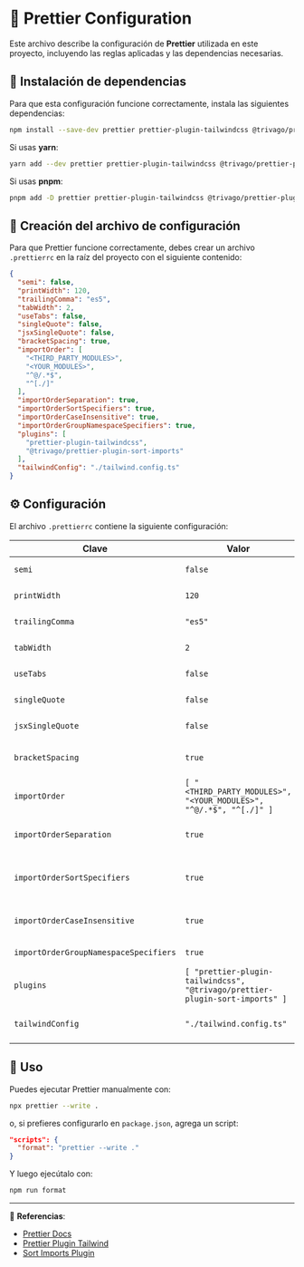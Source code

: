 # 🎨 Prettier Configuration

Este archivo describe la configuración de **Prettier** utilizada en este proyecto, incluyendo las reglas aplicadas y las dependencias necesarias.

## 📌 Instalación de dependencias
Para que esta configuración funcione correctamente, instala las siguientes dependencias:

```sh
npm install --save-dev prettier prettier-plugin-tailwindcss @trivago/prettier-plugin-sort-imports
```

Si usas **yarn**:

```sh
yarn add --dev prettier prettier-plugin-tailwindcss @trivago/prettier-plugin-sort-imports
```

Si usas **pnpm**:

```sh
pnpm add -D prettier prettier-plugin-tailwindcss @trivago/prettier-plugin-sort-imports
```

## 📂 Creación del archivo de configuración
Para que Prettier funcione correctamente, debes crear un archivo `.prettierrc` en la raíz del proyecto con el siguiente contenido:

```json
{
  "semi": false,
  "printWidth": 120,
  "trailingComma": "es5",
  "tabWidth": 2,
  "useTabs": false,
  "singleQuote": false,
  "jsxSingleQuote": false,
  "bracketSpacing": true,
  "importOrder": [
    "<THIRD_PARTY_MODULES>",
    "<YOUR_MODULES>",
    "^@/.*$",
    "^[./]"
  ],
  "importOrderSeparation": true,
  "importOrderSortSpecifiers": true,
  "importOrderCaseInsensitive": true,
  "importOrderGroupNamespaceSpecifiers": true,
  "plugins": [
    "prettier-plugin-tailwindcss",
    "@trivago/prettier-plugin-sort-imports"
  ],
  "tailwindConfig": "./tailwind.config.ts"
}
```

## ⚙️ Configuración

El archivo `.prettierrc` contiene la siguiente configuración:

| Clave | Valor | Descripción |
|-------|-------|-------------|
| `semi` | `false` | No usa punto y coma al final de las líneas. |
| `printWidth` | `120` | Máximo ancho de línea antes de hacer un salto. |
| `trailingComma` | `"es5"` | Agrega comas finales en ES5+. |
| `tabWidth` | `2` | Usa 2 espacios en lugar de tabs. |
| `useTabs` | `false` | Usa espacios en lugar de tabs. |
| `singleQuote` | `false` | Usa comillas dobles en lugar de simples. |
| `jsxSingleQuote` | `false` | Usa comillas dobles en JSX. |
| `bracketSpacing` | `true` | Agrega espacio dentro de los corchetes `{ foo: "bar" }`. |
| `importOrder` | `[ "<THIRD_PARTY_MODULES>", "<YOUR_MODULES>", "^@/.*$", "^[./]" ]` | Ordena imports en grupos. |
| `importOrderSeparation` | `true` | Agrega una línea en blanco entre grupos de imports. |
| `importOrderSortSpecifiers` | `true` | Ordena automáticamente los imports dentro de cada grupo. |
| `importOrderCaseInsensitive` | `true` | Ignora mayúsculas/minúsculas al ordenar imports. |
| `importOrderGroupNamespaceSpecifiers` | `true` | Agrupa imports con nombres similares. |
| `plugins` | `[ "prettier-plugin-tailwindcss", "@trivago/prettier-plugin-sort-imports" ]` | Plugins adicionales para orden automático. |
| `tailwindConfig` | `"./tailwind.config.ts"` | Usa un archivo de configuración de TailwindCSS. |

## 🚀 Uso

Puedes ejecutar Prettier manualmente con:

```sh
npx prettier --write .
```

o, si prefieres configurarlo en `package.json`, agrega un script:

```json
"scripts": {
  "format": "prettier --write ."
}
```

Y luego ejecútalo con:

```sh
npm run format
```

---
📌 **Referencias**:
- [Prettier Docs](https://prettier.io/docs/en/index.html)
- [Prettier Plugin Tailwind](https://github.com/tailwindlabs/prettier-plugin-tailwindcss)
- [Sort Imports Plugin](https://github.com/trivago/prettier-plugin-sort-imports)

